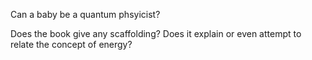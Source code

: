 ---
---

Can a baby be a quantum phsyicist?

Does the book give any scaffolding? Does it explain or even attempt to relate the concept of energy? 
